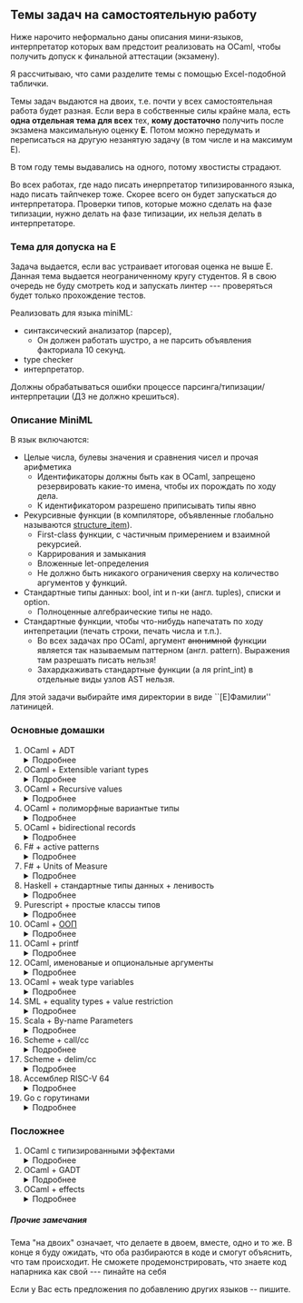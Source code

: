 ## Темы задач на самостоятельную работу

Ниже нарочито неформально даны описания мини-языков, интерпретатор которых вам предстоит реализовать на OCaml, чтобы получить допуск к финальной аттестации (экзамену).

Я рассчитываю, что сами разделите темы с помощью Excel-подобной таблички.

Темы задач выдаются на двоих, т.е. почти у всех самостоятельная работа будет разная.
Если вера в собственные силы крайне мала, есть **одна отдельная тема для всех** тех, **кому достаточно** получить после экзамена максимальную оценку **E**. Потом можно передумать и переписаться на другую незанятую задачу (в том числе и на максимум E).

В том году темы выдавались на одного, потому хвостисты страдают.

Во всех работах, где надо писать инерпретатор типизированного языка, надо писать тайпчекер тоже. Скорее всего он будет запускаться до интерпретатора. Проверки типов, которые можно сделать на фазе типизации, нужно делать на фазе типизации, их нельзя делать в интерпретаторе.


### Тема для допуска на E

Задача выдается, если вас устраивает итоговая оценка не выше E. Данная тема выдается неограниченному кругу студентов. Я в свою очередь не буду смотреть код и запускать линтер --- проверяться  будет только прохождение тестов.

Реализовать для языка miniML:
* синтаксический анализатор (парсер),
  * Он должен работать шустро, а не парсить объявления факториала 10 секунд.
* type checker
* интерпретатор.

Должны обрабатываться ошибки процессе парсинга/типизации/интерпретации (ДЗ не должно крешиться).

### Описание MiniML

В язык включаются:
* Целые числа, булевы значения и сравнения чисел и прочая арифметика
  * Идентификаторы должны быть как в OCaml, запрещено резервировать какие-то имена, чтобы их порождать по ходу дела.
  * К идентификатором разрешено приписывать типы явно
* Рекурсивные функции (в компиляторе, объявленные глобально называются [structure_item](https://github.com/ocaml/ocaml/blob/5.2.0/parsing/parsetree.mli#L1029)).
  * First-class функции, с  частичным примерением и взаимной рекурсией.
  * Каррирования и замыкания
  * Вложенные let-определения
  * Не должно быть никакого ограничения сверху на количество аргументов у функций.
* Стандартные типы данных: bool, int и n-ки (англ. tuples), списки и option.
  * Полноценные алгебраические типы не надо.
* Стандартные функции, чтобы что-нибудь напечатать по ходу интепретации (печать строки, печать числа и т.п.).
  * Во всех задачах про OCaml, аргумент ~~анонимной~~ функции является так называемым паттерном (англ. pattern).
    Выражения там разрешать писать нельзя!
  * Захардкаживать стандартные функции (а ля print_int) в отдельные виды узлов AST нельзя.

Для этой задачи выбирайте имя директории в виде ``[E]Фамилии'' латиницей.

### Основные домашки

1. OCaml + ADT <details><summary>Подробнее</summary>
   * Всё, что есть в теме для E
   * алгебраические типы как основной способ проектирования типов; учтите, что
     * в OCaml и Haskell типы int и float -- примитивные (встроенные)
     * тип списков алгебраический и там, и там; в AST не должно быть, что списки отдельно, а алгебраические значения отдельно
     * в OCaml тип bool примитивный, а в Haskell -- алгебраический
   * разумеется, объявления типов, паттерн-мэтчинг и типизация
   * присваивание не надо
   * исключения не надо
   </details>
1. OCaml + Extensible variant types <details><summary>Подробнее</summary>
   * Всё, что есть в теме для E
   * алгебраические типы заменены на extensible variants
   </details>
1. OCaml + Recursive values <details><summary>Подробнее</summary>
   * Всё, что есть в теме для  E
   * [Recursive definitions of values](https://v2.ocaml.org/manual/letrecvalues.html). В простенькие бесконечные списки должно быть можно заглядывать.
     * Плохой синтаксис должен выдавать ошибку типизации: this expression is not allowe on RHS of let rec
   </details>
1. OCaml + полиморфные вариантые типы<details><summary>Подробнее</summary>
   * Всё, что есть в теме для  E
   * [Глава про полиморфные варианты в мануале OCaml](https://v2.ocaml.org/manual/polyvariant.html)
   * Объявления типов можно не делать
   * Стандартные типы (пары, списки, option) можно делать, а можно не делать, выразив через полиморфные варианты
   </details>
1. OCaml + bidirectional records <details><summary>Подробнее</summary>
   * Всё, что есть в теме для  E
   * поддержать синтаксис приписывания (англ. ascription) типов переменным
   * records (a.k.a. записи, структуры) c полями из базовых типов или других записей.
     * в случае перекрытия имен интерпретатор должен учесть приписанные типы. В примере ниже без аннотаций типов результат вывода будет другой
      ```ocaml
      type t = { aa: int; bb: bool }
      type s = { aa: float; cc: int }
      let f (x : t) = x.aa
      let g (x : s) = x.aa
      ```
    </details>
1. F# + active patterns <details><summary>Подробнее</summary>
   * Всё, что есть в теме для  E
   * возможность описывать [активные паттерны](https://docs.microsoft.com/en-us/dotnet/fsharp/language-reference/active-patterns), которые выглядят как алгебраические конструкторы
      ```
      let (|Even|Odd|) input = if input % 2 = 0 then Even else Odd
      ```
    * Возможность использования активных паттернов в сопоставлении с образцом
      ```
      let TestNumber = function
      | Even -> printf "%d is even\n" input
      | Odd -> printf "%d is odd\n" input
      ```
    </details>
1. F# + Units of Measure <details><summary>Подробнее</summary>
   * Всё, что есть в теме для  E
   * Вещественные числа (обосновано следующим пунктом)
   * Возможность объявлять и использовать [Units of Measure](https://docs.microsoft.com/en-us/dotnet/fsharp/language-reference/units-of-measure)
   </details>
1. Haskell + стандартные типы данных + ленивость<details><summary>Подробнее</summary>
   * Всё, что есть в теме для  E
   * С ленивостью надо будет продемонстрировать работоспособность
      * Лямбда-исчисления с call-by-name
      * ленивых списков и операция над ними (в том числе, фибоначчи, решето Эратосфена и т.п.)
      * прочие ленивые задачи (например, за один проход заменить все числа в дереве на их минимум и вернуть новое дерево)
    </details>
1. Purescript + простые классы типов<details><summary>Подробнее</summary>
   * Всё, что есть в теме для E
   * Синтаксис не как в OCaml, а скорее как в Haskell, вычисления строги
   * Простая поддержка классов типов --- средства для overloading.
   </details>
1. OCaml + [ООП](https://v2.ocaml.org/manual/objectexamples.html) <details><summary>Подробнее</summary>
   * Всё, что есть в теме для  E, кроме n-ок.
   * в OCaml есть интересные объекты и их типизация, нужно поддержать объекты+методы+поля.
   * (может быть классы и наследование тоже надо будет, но пока не уверен)
   * как тесты предлагаю реализовать некоторые структуры данных как камлёвые объекты и посмотреть, что будет
   </details>
1. OCaml + printf <details><summary>Подробнее</summary>
   * Всё, что есть в теме для  E
   * Поддержка типов char, string и операций с ними
   * Поддержка в компиляторе функции форматированой печати (по аналогии с камлёвым модулем Printf/Format).
     * printf, sprintf, ksprintf, конкатенация форматированных строк
     * Разумеется, всё должно быть type safe.
   </details>
1. OCaml, именованые и опциональные аргументы <details><summary>Подробнее</summary>
   * Всё, что есть в теме для  E
   * Захардкоженный тип option
   * Именованные и опциональные аргументы. Функции должны типизироваться и исполняться как в настоящем OCaml.
   </details>
1. OCaml + weak type variables <details><summary>Подробнее</summary>
   * Всё, что есть в теме для E
   * https://ocamlverse.net/content/weak_type_variables.html. Присваивание неоходимо, так как без него тема бессодержательна.
   </details>
1. SML + equality types + value restriction <details><summary>Подробнее</summary>
   + Почти предыдущая задача, но проще
   + Немножко другой парсер, потому что SML немножко отличается
   + Еquality types:
      * в типах функций появляются типовые переменные с двумя апострофами, что означает, что туда можно подставлять только типы, на которых работает функция проверки на равенство (функции и вещественные числа нельзя сравнивать)
   + Value restiction
     * Заставляет выводить менее полиморфные типы, потому что присваивание может нарушать типовую безопасность
     * https://users.cs.fiu.edu/~smithg/cop4555/valrestr.html
    </details>
1. Scala + By-name Parameters <details><summary>Подробнее</summary>
   * Всё, что есть в теме для E
   * Другой парсер (!)
   * [Параметры функций](https://docs.scala-lang.org/tour/by-name-parameters.html), которые не Call-by-Value (как в OCaml/Scala), а call-by-name (как в Haskell)
   </details>
1. Scheme + call/cc  <details><summary>Подробнее</summary>
   * относительно легко гуглящаяся особенность Scheme
   * call/cc
   * целые числа, рекурсия, списки, печать на консоль
   * функции обычные и анонимные, замыкания и рекурсия
   * присваивание не надо
   * quote/unquote
   * парсер очень простой
   * никаких статических типов, разумеется, нет
   </details>
1. Scheme + delim/cc <details><summary>Подробнее</summary>
   * почти как предыдущая задача, только понятней
   * Кратко про delim/cc
      + есть две новые конструкции в языке: `reset (fun () -> M)` и `shift (fun k -> M)`
      + Пример: `reset (fun () -> 2 + 2 * shift (fun k -> k 20))`
         + Наличие одинокого `reset` не влияет на вычисление
         + Когда исполнение доходит до `shift`, то вместо аргумета подставляется функция, которая "зажата" между этим `shift` и ближайшим `reset`, В даннои случае это `fun y -> 2 + 2 * y`
         + таким образом, выражение выше вычисляется в 42
   </details>
1. Ассемблер RISC-V 64  <details><summary>Подробнее</summary>
    * Очень простой язык и для парсинга, не особо сложный для интерпретации.
    * Язык должен быть настоящим ассемблером, т.е. входные программы должны компилироваться соответствующим (кросс)компилятором и выдавать ответ как в интерпретаторе. Сделайте cram тесты, демонстрирующие это.
    * Нужно поддержать некоторые системные вызовы Linux для отладки программ, на подобие выхода и печати в stdout.
    * Так как язык простой, нужны расширения Bitmanip и RVV, в мере, достаточной для интересных тестов.
    * Опыты прошлых лет показывает, что написание AST в лоб оставляет большое пространство для плохих программ, представимых в AST. Например, 64битные команды никак не должны принимать 32битные операнды-регистры как аргументы. Потребуется обмазаться фантомными-типами и/или GADT, чтобы не нужно было писать гавнокод. Буду следить!
    </details>
1. Go с горутинами  <details><summary>Подробнее</summary>
   * Стандартные типы данных (int, bool, string)
   * Циклы
   * Условный оператор (if)
   * Массивы
   * Функции (обычные, рекурсивные, замыкания (в том числе с поддержкой присваивания))
   * Каналы (достать, положить, закрыть)
   * Горутины (переключение по ожиданию данных из канала)
   * Замечания:
        * используется урезанная версия Go 1.17
        * в string нету доступа по индексу (т.к. нету символьного типа)
        * ключевые слова: break func defer go chan if else continue for return var
        * предопределенные идентификаторы: bool int string true false nil make close len panic print println recover
   </details>

### Посложнее

1. OCaml с типизированными эффектами <details><summary>Подробнее</summary>
   * Всё, что есть в теме для  E
   * C эффектами: присваивание, печать на консоль и try/catch/raise для пары захардкоженных в язык исключений. Из-за присваивания -- два человека
   * С системой типов в описанном выше смысле.
   * https://www.janestreet.com/tech-talks/effective-programming
   * Идея заключается в том, что теперь мы будем перечислять в типе функции-стрелке эффекты, которые совершает функция
      * Обычная стрелка `->` делает что угодно
      * Длинная стрелка `-->` (или `-[]->`) -- это чистая функция: ни присваиваний, ни ввода-вывода. Ничего не делает такого.
      * Над стрелкой можно перечислять, что она делает:
          * `-[IO]->` делает ввод-вывод
          * `-[exc Not_found]->` кидает исключение `Not_found`
          * `-['a]->` совершает какой-то эффект, но он не указан (полиморфизм)
      * Пример:

      ```ocaml
        val id : 'a --> 'a
        val print_int: int -[IO]-> unit

        let map : ('a -['e]-> 'b) --> 'a list -['e]-> 'b list = fun f xs ->
          match xs with
          | [] -> []
          | x::xs -> (f x) :: (map f xs)

        let _ : 'a list --> 'b list = map id
        let _ : int list -[IO]-> int list =
          map (fun n -> print_int n; n+1)
      ```

        Фунция `id` чистая, поэтому над стрелочкой ничего не написано.

        Функция `print_int` совершает ввод-вывод, что указано в типе.

        `List.map` полиморфна (как обычно) по типу элементу списка, но также полиморфная по типу эффекта переданной функции, что указано в стрелке, которая выдает результат. Первая стреклка в типе `map` чистая, так как при передаче аргументов ничего не вычисляется и эффектов не совершается. В `map id` не совешается эффектов, поэтому типовая переменная `'e` сунифицировалась с отсутсвием эффектов. Во втором примере из-за того, что переданная функция совершает ввод-вывод, система типов догадывается, что и вычисление `map` совершает ввод-вывод.

        Вы уже видели приписывание эффектов к функциям, а именно, приписывание бросаемых исключений в языке Java. Но так как там не было полиморфизма по этим "эффектам", то люди ненавидели эту штуку и поэтому, на сколько я знаю, в идеалогических наследниках Java этого нет.
   </details>
1. OCaml + GADT <details><summary>Подробнее</summary>
    * Всё, что есть в задаче OCaml+ADT
    * OCaml где алгебраические типы заменены на обобщенные (generalized) алгебраические типы
    * Интерпретатор точно будет такой же, как в задаче про обычные алгебраические типы
    * Вывод/проверка типов (сильно) сложнее, чем для обычных алгебраических, поэтому два человека
      * Нужно поддержать явные аннотации типов, потому что автоматический вывод типов не могёт
      * Типовые переменные могут убегать из области видимости и т.д.
    * [Умная сслыка, описывающая что примерно вас ждет](https://ocaml.org/releases/4.12/manual/gadts.html)
    * Если будут работать гетерогенные списки и равенство по Лейбинцу, то можно и С поставить без экзамено обоим
    </details>
1. OCaml + effects  <details><summary>Подробнее</summary>
   * Всё, что есть в теме для E
   * Cупер-модное в наши дни движение в мире ФП
   * По сути, это исключения, но в момент обработки которых у нас есть функция, которой можно был передать значение, которое должно было бы быть вместо бросания исключения, и продолжить исполнение с места бросания исключения.
   * Туториал в контексте OCaml https://github.com/ocamllabs/ocaml-effects-tutorial
   </details>
<!--
1. OCaml+ non prenex polymorphism?
1. Ассемблер x86_64  <details><summary>Подробнее</summary>
    * Очень простой язык и для парсинга, не такой простой для реализации интерпретатора.
    * Язык должен быть настоящим ассемблером, т. е. входные программы должны компилироваться соответствующим компилятором (nasm) и выдавать ответ как в интерпретаторе. Сделайте cram тесты, демонстрирующие это.
    * Примеры в первую очередь берите из первой части книжки И. Жиркова "Low-level programming". Там должен быть helloworld, который требует syscall и память.
    * Чтобы задача не была чересчур простой, хочу также в ассемблере SIMD операции и тесты к ним (перемножение вектора/матрицы на вектор/матрицу)
    * Опыты прошлых лет показывает, что написание AST в лоб оставляет большое пространство для плохих программ, представимых в AST. Например, 64битные команды никак не должны принимать 32битные операнды-регистры как аргументы. Потребуется обмазаться фантомными-типами и/или GADT, чтобы не нужно было писать гавнокод. Буду следить!
    </details>
1. Refal 5
   * одскульный отечественный язык программирования, где последовательности можно мэтчить не только с начала, но и с конца
   * [здесь](http://refal.botik.ru/book/html/examples/examples.cgi?ex_index=0), есть 22 примера простых программ на рефал-5
   * а [здесь](http://refal.botik.ru/scp_demo/) есть програмки посложнее
1. Pascal c алгебраическими типами
   * Числа, строки и операции с ними. Функции обычные и вложенные, с рекурсией. Вроде как по сравнению с miniML тут не будет вывода типов, только проверка типов. Присваивание не надо.
   * алгебраические типы данных [variant records](https://www.bestprog.net/en/2016/10/10/records/#q12) (пункт 12).
1. Cи <details><summary>Подробнее</summary>
   * Целые числа разного размера (например, int32_t и int8_t)
   * char
   * Cтандартные конструкции: циклы, ветвления, прочие
   * Указатели и арифметика указателей, malloc / free
   * Продемонстрировать стандартные примеры программ на указатели
      * Короткий memcpy и что с ним может пойти не так
      * Реинтерпретировать кусок памяти с массивом int32_t как в 4 раза большее количество чисел int8_t
   * Функции и рекурсия: факториал, фибоначчи, и т.п.
   * Объявления пользовательских структур не надо.
   </details>
1. Lua -- примитивный язык без статических типов <details><summary>Подробнее</summary>
   * Вещественные числа, строки
   * Функции и функции высшего порядка
   * Стандартные конструкции: ветвления, цикл и т.п.
   * Присваивание и хитрые ассоциативные массивы с двойной индексацией, специфичные для Lua
   </details>
1. Javascript (2 человека) <details><summary>Подробнее</summary>
   * Объекты, числа, строки, массивы (т.е. присваивание надо)
   * Функции обычные и анонимные, замыкания, рекурсия
   * Типичное для Javascript прототипное наследование
   * Стрёмные штуки из [WAT talk](https://www.destroyallsoftware.com/talks/wat) и [отсюда](https://github.com/denysdovhan/wtfjs/blob/master/README.md#table-of-contents). Их будет много (постепенно добавлю)
    </details>
1. Моделирование параллельного исполнения <details><summary>Подробнее</summary>
   За описание благодарите старшего студента.
   * Ast
       Программа состоит из N параллельных участков. В них бывает арифметика, присваивание, thread-local registers (отдельный для каждого потока набор регистров, например EAX, EBX или r1, r2), shared variables (переменные в которые могут писать и из которых могут читать сразу несколько потоков), ветвления и барьеры чтения/записи.
   * Parser
        Код потока записывается в столбик, код разных потоков разделен с помощью значка |||. Потоки исполняются параллельно. Если нет идей как такое парсить, то попробуйте следующий способ. Научитесь парсить один конкретный поток по его индексу (нулевой, первый, …, N-1й), потом используя эту функцию распарсите все потоки по очереди и получите список распаршеных потоков.
        Пример кода на этом языке:
         ```
         x <-1   ||| y<-1
         smp_mb  ||| smp_mb
         r1 <-y  ||| r2<-x
         ```

        Здесь x,y это shared переменные. r1,r2 – локальные для потока регистры. smp_mb – барьер памяти. В этом примере 2 параллельных потока, в каждом потоке 3 инструкции.
   * **Интерпретатор**
      Не стоит пугаться, на самом деле вы будете исполнять по одной инструкции за раз чередуя потоки из которых эта инструкция берётся. Модель же памяти будет влиять на операции чтения и записи: эффекты этих операций могут проявляться не в те моменты времени, как вам подсказывает интуиция, из-за этого возникают интересные поведения.
      Отмечу, что интерпретатор должен осуществить всевозможные исполнения переданной ему на вход программы, с этим поможет монада List (или другая монада для недетерминизма).
   * Описание моделей памяти:
      * Sequential Consistency – простейшая модель, выбираете произвольный поток и исполняете в нем одну инструкцию. Повторяете пока есть неисполненные инструкции. Барьеры памяти в этой модели не оказывают эффекта на исполнение программы.
      * TSO – модель памяти процессоров x86. Здесь возможны интересные поведения. Если в примере выше изначально в переменных x и y хранятся значения ноль, а также из кода будут удалены инструкции барьеров памяти (smp_mb), то возможны поведения, в которых после исполнения будет x == 0 и y == 0. При наличии барьеров памяти после исполнения хотя бы одна переменная всегда будет иметь значение один. Вообще этот код называется store buffering test о нём и не только о нём можно прочесть в статье a better x86 memory model.
   * **Полезные материалы:**
      * [Открытая лекция «weak memory models»](https://youtu.be/P4AnGeVFbzo?list=PLlb7e2G7aSpRgsZVTYYbpqiFrIcIpf8kp) от Антона Подкопаева. В CSC тоже были лекции на эту тему: [раз](https://www.youtube.com/watch?v=VcesAbhnGKU&list=PLlb7e2G7aSpQCPeKTcVBHJns_JOxrc_fT&index=11) и    [два](https://www.youtube.com/watch?v=kg0ZVbBdsMM&list=PLlb7e2G7aSpQCPeKTcVBHJns_JOxrc_fT&index=12).
      * К двум лекциям от CSC необходимо добавить статью Memory Barriers: a Hardware View for Software Hackers ([http://www.puppetmastertrading.com/images/hwViewForSwHackers.pdf](http://www.puppetmastertrading.com/images/hwViewForSwHackers.pdf))
      * Статья расскажет о том, что такое store buffer(write buffer) и как работают барьеры памяти. [A better x86 memory model: x86-TSO (extended version)](https://www.cl.cam.ac.uk/~pes20/weakmemory/x86tso-paper.pdf). В ней можно найти тесты (litmus tests) для модели x86 и проверить свой интерпретатор
      * [СТАТЬЯ, КОТОРАЯ МЕНЯЕТ ВСЁ!](https://habr.com/ru/company/JetBrains-education/blog/523298/) После прочтения этой статьи в конце 3й недели работы над домашкой. Я за 2 часа удалил 2/3 своего кода и получил работающие модели. Поэтому я уверен, что она может сильно помочь, после того, как всё предыдущее будет изучено и что-то будет написано.
   </details>
1. OCaml + effects (2 человека)<details><summary>Подробнее</summary>
   * Всё, что есть в теме для E
   * Cупер-модное в наши дни движение в мире ФП
   * По сути, это исключения, но в момент обработки которых у нас есть функция, которой можно был передать значение, которое должно было бы быть вместо бросания исключения, и продолжить исполнение с места бросания исключения.
   * Туториал в контексте OCaml https://github.com/ocamllabs/ocaml-effects-tutorial
   * два человека только потому, что хочу чтобы задачу кто-то взял. А так это **очень** сильно напоминает задачи про delim/cc
   </details>
1. Объектно-ориентированый C# c классами и интерфейсами <details><summary>Подробнее</summary>
   * Наследование классов и интерфейсов, без generics.
   * public/private/protected и override.
   * Стандартные конструкции языка + приведение типов объектов.
   * Целые числа, строки, стандартные функции работы с ними; массивы и лямбды не надо.
   * Функции для печатанья значений переменных в языке.
   * Тайпчекер на случай, чтобы отфильтровывать бредовые программы.
   * [new методы](https://docs.microsoft.com/en-us/dotnet/csharp/language-reference/keywords/new-modifier)
        * Я слышал, что при их использовании вместе с интерфейсами, там возникает какая-то нетривиальная семантика. Надо будет разобраться. [Вот](https://gist.github.com/Kakadu/331354abae0269e6495bbb0af416853c) пример.
   </details>
1.  C# с исключениями <details><summary>Подробнее</summary>
    * С#
      * Int, string, bool (без array, double)
      * тип `var` по желанию (если не считаете C# *** языком)
    * один класс в котором Main, другие методы и поля. Рекурсия, стандартные конструкции, присваивание.
      * Анонимные лямбды не надо.
      * `ovarride/virtual` не надо (бессмысленно)
    * Без вложенных классов и методов
    * Синтаксис задания исключений. Наследование рудиментарное, только для исключений на 2 уровня глубины
    * Try/Catch/finally, фильтры исключений
      * API для открытия и записи в файл, чтобы можно было проверить, что в finally файл действительно закрывается.
    </details>
1. С# с [мультиметодами](https://en.wikipedia.org/wiki/Multiple_dispatch#C#) <details><summary>Подробнее</summary>
    * По сслыке есть пример из Вики, который показывает их в действии.
    * Поддержать нужно в языке как минимум всё то, что нужно для этого примера
    * присваивание надо, функции как first class citizens -- нет.
    </details>
1. Python <details><summary>Подробнее</summary>
   * Cтандартные конструкции: циклы, ветвления, прочие
   * Стандартные типы: числа, строки, списки
   * Функции, анонимные функции, рекурсия и т.п.
   * Интерполяция строк
   * Классы и методы. [Динамическое дополнение методов](https://block.arch.ethz.ch/blog/2016/07/adding-methods-to-python-classes)
   * Учитывать отступы и отсутствие отступов тоже надо
      ```python
      >>> {
      ...     "this": True,
      ...     "that": False,
      ...     "them": [1, 2,
      ... 3, 4, 5,
      ... 6, 7, 8,
      ... 9, 10, 11, 23]
      ... }
      {'this': True, 'that': False, 'them': [1, 2, 3, 4, 5, 6, 7, 8, 9, 10, 11, 23]}
      ```
   </details>
1. Ruby (все фичи, что есть в Питоне, но Руби)
1. [Menhir](http://gallium.inria.fr/~fpottier/menhir/manual.pdf) + рекурсивный спуск <details><summary>Подробнее</summary>
   * Такой своеобразный DSL для написания парсеров. По умолчанию он парсит LR-способом (вам не обязательно знать, что это такое)
   * без action кода, ассоциативность и приоритеты нужны
   * устранение левой рекурсии
   </details>
1. Go <details><summary>Подробнее</summary>
    * Стандартные типы данных (int, bool, string, char)
    * Функции (обычные, рекурсивные, first-class, замыкания (в том  числе с поддержкой присваивания))
    * Циклы, условный оператор (if)
    * Массивы и присваивание можно не делать
    * Прочее
      * ключевые слова: break func if else continue for return var
      * предопределенные идентификаторы: bool int string true false nil len panic print println recover
    </details>
1. Prolog/Datalog [Solving murder with prolog](https://xmonader.github.io/prolog/2018/12/21/solving-murder-prolog.html)
1. [Cypher](https://neo4j.com/developer/cypher) <details><summary>Подробнее</summary>
    * мини-язык для доступа к графовым базам данных
    * простой парсер, простой интепретатор, который исполняет запросы на конкретных графах
    * Пример возьмите [отсюда](https://neo4j.com/docs/cypher-manual/current/clauses/match/) и [отсюда](https://neo4j.com/docs/cypher-manual/5/clauses/where/), их там много
    * Использовать свой тип данных для представления графов  **запрещено**. Возьмите какую-нибудь библиотеку.
    </details>
1. Производительный SQL <details><summary>Подробнее</summary>
    * Минимальный язык запросов к базам данных: SELECT, JOIN WHERE и может что-то ещё
    * Интерпретатор запросов на этом языке
    * Эти запросы должны исполняться на больших данных, автогенеренных с помощью https://github.com/NetApp/SQL_Storage_Benchmark. Постарайтесь не складывать большие файлы в Git, а придумать, чтобы они докачивались при билде.
    * Большие входы должны заставить интерпретатор исполняться запросы эффективно, а не как попало.
    </details>
1. [LLVM IR](https://llvm.org/docs/LangRef.html) <details><summary>Подробнее</summary>
    * Типы:
        * int'ы разной битности (i1 - int из одного бита = bool)
        * half, float, double
        * указатели
        * вектора, массивы, структуры
        * функции
        * токены, метки
    * [Весь набор инструкций](https://llvm.org/docs/LangRef.html#instruction-reference)
    * [High level structure](https://llvm.org/docs/LangRef.html#high-level-structure) реализовывать не нужно, но нужно уметь их отбрасывать, чтобы можно было запускать программы включающие их
   </details>
1. TODO MoonBit
2. TODO purescript
1. OCaml + скомпилированные алгебраические типы <details><summary>Подробнее</summary>
   * (задача может показать объёмной, поэтому разрешаю сдавать в одной кодовой базе в месте с задаче про OCaml + ADT)
   * Прочитать как окамлёвые алгебаические [типы представляются в памяти](https://dev.realworldocaml.org/runtime-memory-layout.html), разобраться как устроены "блоки" и unboxed immediate values
   * Написать парсер (параметризовать уже существующий из другой задачи) который понимает функции для конструирования/заглядывания в блоки
   * Интерпретатор
   * Алгоритм преобразования программ с алгебраиками и сопоставлением с образцом в низкоуровневое представление.
   * Преобразования программ из задачи про ADT, в низкоуровневое представление этой задачи. (По сути надо избавляться от алгебраических значений и сопоставления с образцом. Можно посмотреть алгоритм с матрицами [отсюда](https://www.researchgate.net/publication/2840783_Optimizing_Pattern_Matching) )
   </details>

### Гробики

40. [OchaCaml](http://pllab.is.ocha.ac.jp/~asai/OchaCaml) (Caml Light + delim/cc) (2 человека, т.к. напоминает гроб) <details><summary>Подробнее</summary>
    * стандартные типы (числа, списки),
    * функции обычные и анонимные, замыкания и рекурсия
    * конструкции для отладочной печати
    * delim/сс
    * полиморфные типы для всего этого
      * типизация там необычная, надо по одной ссылке долистать до описания того, как это типизировать; по другой ссылке долистать до способов написания интерпретатора/компиляции
    * По сути эта задача и две предыдущие про */сс -- суть одно и то же
    </details>
1.


1. OCaml + IO monad <details><summary>Подробнее</summary>
   * mini-ML с функциями обычными и анонимными, замыканиями и рекурсией
   * Поддержка минимального интерфейса для ввода-вывода и присваивания
      * Монада 'a io в stdlib
      * `print_int : string -> unit io`
      * `read_int: unit -> string io`
      * `create_mutable: unit -> 'a ref io`
      * `assgn: 'a -> 'a ref -> unit io`
      * `(>>=): 'a io -> ('a -> 'b io) -> 'b io`
      * Если вместо `(>>=)` покажется проще поддержать `let*`, то ОК
        </details>
1. C++ и наследование <details><summary>Подробнее</summary>
   * Объявления функций, приваивание, рекурсия, стандартные типы, что-то для печати на консоль.
   * Объекты, поля, методы
   * Анонимные функции можно не делать
   * Наследование: public, private, protected, virtual
      * diamond problem1.
1. F# (Быков на F#)

1. Стрёмное подмножество c# <details><summary>Дмитрий Кузнецов</summary>
   * Async/await
   * Стрёмный LINQ синтаксис: `select ... from ... where ...`
   * лямбды с присваиваниями и замыканиями
   * Пользовательские классы можно не делать, один класс Program c кучей статических методов пойдет.
   * Стандартные типы данных, массивы
      * продемонстрировать на массивах `ArrayTypeMismatchException` </details>
1. OCaml + модули (2 человека) <details><summary>Подробнее</summary>
    * MiniML c базовыми типами, (целые числа, строки) и стандартными алгебраическими (option, list)
    * Объявления типов-синонимов (type abbreviations, typedef)
          `type ('a, 'b) my_typ = 'a * ('b, 'b) list`
          * пользовательские алгебраические типы не надо
    * Объявления модулей и типов модулей
        * Многофайловость не надо
        * `let module X = ... in ` не надо
        * Функторы не надо (может потом про них отдельную задаче сделаю)
    * Передача модулей как first-class values в функции
      Пример:

     ```ocaml
     # module type SHOW = sig type t  val show : t -> string end;;
     module type SHOW = sig type t val show : t -> string end
     # module ShowInt: SHOW with type t = int  = struct type t = int let show = string_of_int end;;
     module ShowInt : sig type t = int val show : t -> string end
     # let show (type a) x (module S: SHOW with type t = a) = S.show x;;
     val show : 'a -> (module SHOW with type t = 'a) -> string = <fun>
     # show 42 (module ShowInt);;
     - : string = "42"
     ```
     </details>



1. Haskell + custom operators
    * MiniML c поддержкой пользовательских операций, назначением им приоритетов и ассоциативности.

   ```haskell
   infixl 6 -
   infixr 5 :
   infix  4 ==
   ```

    * Халява. Кастомные операции в интерпретаторе, а в остальном только усложнение парсера.
    * Если сложно поддерживать синтаксис хаскеля, то можно сделать синтаксис камла с расширением операциями задания ассоциативности/приоритетов.
1. miniML с компиляцией в .NET (2 человека, только потому что выглядит страшно) <details><summary>Подробнее</summary>
   * Взять miniML, по нему сделать MSIL, натравить компилятор из MSIL в .NET, и оно запускается!
   * Интерпретатор писать не надо, у нас .NET вместо интерпретатора будет.
   * Страшно может быть только потому, что внутреннее представлением программ на .NET пугливому студенту покажется страшным
   * По факту, надо взять miniML; сделать lambda-lifting, чтобы внутри функций не создавались замыкания; вытащить внутри объявленные функции вверх; отобразить полученные фукнции в статические методы один к одному
   * Другой независимой задачей будет поддержка арифметических выражений, путём отображения в стековые команды .NET
   * Ну, а когда это уже будет готово, надо будет поддержать пары, тип option, и остальное по мелочи.
   </details>
1.


1. Котлин, ООП и flow-sensitive typing
   * Стандартные типы данных, функции/методы, присваивание
   * функции/методы обычные и анонимные, замыкания и рекурсия
   * ООП, наследование, вызов методов, изменение полей
   * Flow-sensitive typing: вывод того, может ли значение быть null или нет
      * Важный пример [отсюда](https://counterexamples.org/under-construction.html) должен работать
   * Давать на двоих не хочу, так как про всё это вам должны были рассказывать.

1. Ruby
    * Известный язык программирования, по типу Питона
    * Стандартные конструкции, присваивание,
    * Рекурсивные и анонимные функции, замыкания
    * Объекты
    * Статической типизации там нет, потому и не надо
    * `method_missing` -- отличительная штука Ruby, где можно сказать, что делать, если метода нет
      * с помощью обработки отсутсвующего метода предлагаю сделать примеры про реализацию тестирования кода в стиле [rspec](https://github.com/rspec/rspec-core)
    * Прикольные штуки из [WAT talk](https://www.destroyallsoftware.com/talks/wat)

1. Bash <details><summary>Подробнее</summary>
   * Надо будет сделать основную штуку, что отличает bash от всего остального -- вызов сторонних исполняемых файлов по ходу дела
      * Чтобы Ctrl-C их сторонних файлов возвращался обратно в bash
      * Чтобы вызов через пайпы правильно соединял различные stdin и stdout
   * Кавычки одинарные и двойные
      * Escape character сделайте для перносов строк и экранирования кавычек. Всякие `\t` не надо.
      * Нужны ли ANSI-C Quoting и Locale-Specific Translation?
   * Комментарии не надо
   * Команды
      * Простые команды
      * Пайплайны
        * поддержка [time [-p]] и [!] *не нужна*
      * Списки команд `&&` нужны
      * compound
        * until, while (один из)
        * for два варианта
        * if, case
          * select не нужен
        * `((...))`
        * `[[...]]`
          * Влечет за собой поддержку Conditional Expressions
            * Только С locale
        * без [Grouping Commands](https://www.gnu.org/software/bash/manual/bash.html#Command-Grouping)
        * без `coproc`
   * Функции (два варианта синтаксиса)
      * С рекурсией.
   * Параметры
     * Переменные, разумеется. На `+=` можно забить
     * Нужна ли поддержка positional parameters? Нужно будет думать, откуда их брать
         * Нет. Если что, то их можно взять из `Sys.argv`
     * Нужна ли поддержка special parameters?
         * Нет
   * Expansions
     * Brace expansion
     * Нужно ли поддерживать Tilde expansion? *не надо*
     * [Shell Parameter Expansion](https://www.gnu.org/software/bash/manual/html_node/Shell-Parameter-Expansion.html)
       * \${parameter}, \$parameter надо
       * \${parameter:offset} и \${parameter:offset:length} надо
       * \${#parameter} надо
       * \${parameter#word} и \${parameter##word} надо
       * \${parameter%word} и
         \${parameter%%word} надо
       * \${parameter/pattern/string}, \${parameter//pattern/string}, \${parameter/#pattern/string}, \${parameter/%pattern/string} и остальное не нужно
     * Двойные backtickи надо
     * Arithmetic Expansion, без него какой-нибудь факториал не написать
     * Process Substitution не надо
     * Word Splitting сделайте дефолтный. Вообще, всякие переменные можно брать из окружения, в котором запушен интерпретатор BashML
     * Filename Expansion не надо
     * [Quote Removal](https://www.gnu.org/software/bash/manual/html_node/Quote-Removal.html)
   * Pattern Matching
      * [Рекурсивный](https://stackoverflow.com/questions/28176590) `**` не нужен
      * Нужно ли поддерживать особые случаи в [...]? *я не знаю что это такое*
        * Можно ли при - использовать лишь стандартную "C локаль"? *Да, только стандартную*
        * Нужно ли поддерживать [:class:], [=c=], [.symbol.]? *я не знаю что это, скорее всего нет*
      * [Composite patterns](https://davitenio.wordpress.com/2008/09/14/bash-extended-pattern-matching/) не нужно
   * Перенаправления
      * <, >, >>
      * Custom descriptors *не нужно*
        * Если да, то нужно ли поддерживать дублирования и перемещения дескрипторов?
        * Если да, то нужно ли поддерживать замену кастомных дескрипторов переменными?
      *  разницу между > и >| не нужно
      * Нужно ли поддерживать >& или &>? По мануалу, последнее предпочтительнее, но первое принадлежит к более широкому классу "дублирований", о которых выше
        * `&>word` не надо, но `>word 2>&1` хочу, чтобы работало
      * Here Documents и Here Strings *нет*
      * Нужно ли поддерживать `<>`? *нет*
   * `#!` не надо
   * Массивы нужно, потому что других структур данных там вроде бы нет
      * Индексирование с конца не надо
      * Ассоциативные надо, инициализацию сделайте какую-нить одну из двух видов
        * name=(key1 value1 key2 value2 ... )
        * name=( [key1]=value1 [key2]=value2 ...)
   </details>
1. [Cypher](https://neo4j.com/developer/cypher)
   * мини-язык для доступа к графовым базам данных
   * простой парсер, простой интепретатор, который исполняет запросоы на конкретных графах
   * оптимизации запросов я пока не придумывал, но я думаю, что их придумать не сложно
1. BQN -- упоротый язык с парадигмой array programming (скорее всего на двоих)
   <details><summary>Подробнее</summary>
   * [https://github.com/mlochbaum/BQN/tree/master/tutorial](tutorial)
   * Отличный вариант, чтобы закрепить знания Юникода
   </details>
1.
1. miniKanren -- относительно простой язык реляционного (логического) программирования. Может быть в разных синтаксисах, проще всего найти описание в синтаксисе Scheme в книжке [Reasoned Schemer](http://incf19.com/yynotes/lispbooks/The-Reasoned-Schemer.pdf) (ещё есть стартовый [туториал](https://io.livecode.ch/learn/webyrd/webmk)). Состоит из довольно малого количества понятий.
   <details><summary>Подробнее</summary>
   Ниже кратко опишу в синтаксисе Scheme.
    * Логические переменные, им можно сопоставлять выражение с логическими переменными (или без) внутри и получать **подстановку**.
    * Goal (цель) -- то, что можно посчитать. По сути функция из стартовой подстановки в ленивую последовательность подстановок.
    * Примитив `(run number (vars) goal)` -- вычисляет goal, подставляя туда стартовую пустую подстановку; и  достает из результирующих подстановок (нужны первые `number` штук) посчитанные значения переменных верхнеуровневых `vars`
    * Унификация `(== expr expr)` -- позволяет получать знания о подстановках переменных.
    * Объявление новых логических переменных `fresh (vars) goal` для их использования. Например:

      ```
      > (run 1 (q) (fresh (x y z) (== x z) (== 3 y)))
      (_.0)
      ```
      Выдан один ответ, переменная `q` с номером 0 является свободной, потому что с ней никто не унифицировался

      ```
      > (run 1 (y)  (fresh (x z)   (== x z)    (== 3 y)))
      (3)
      ```
      Мы проунифицировали `y` и  3, что и видно в ответе.
    * Конъюнкция: если пишем `fresh (...) goal1 goal2 ...` то все цели неявно объединяются конъюнкцией. Конъюнкция `(conj l r)` является целью и вычисляется следующим образом:
        * Запускаемся на какой-то подстановке. Левая часть дает какой-то ответ (подстановку), и её и будем передавать в правый goal `r`. Там получатся какие-то ответы, их складываем в ответ. Затем делаем то же самое со вторым ответом из `l` и т.д. От перемены мест конъюнктов ответы не меняются, но может нарушиться завершаемость вычисления этих ответов!
    * delay (пауза) -- указание, что сейчас можно поиск в этой ветке приостановить и поискать в другой. Обычно вставляется внутрь конъюнкции и после fresh.
    * Дизъюнкция: `(conde (goal1 goal2 ...))` -- альтернатива, пытаемся искать ответ разными способами. Если вычисляем `goal` до конца -- будет поиск в глубину (плох тем, что если в одной ветке никогда не найдется ответ -- мы можем там зависнуть). Если делаем по одному шагу в каждом goal --- поиск в ширину (плох тем, что пространство поиска растёт очень быстро). В miniKanren принято делать interleaving search: вычисляем первый дизъюнкт до паузы, затему второй, 1й, 3й, 1й, 2й и т.д. Грубо говоря, первый работает в половине случаев, второй -- в четверти и т.д. Таким образом получается что-то среднее между в глубину и в ширину.
    * TODO: описать disequality constrains.
    </details>

1. C# c исключениями.
    * Стандартные конструкции языка.
    * Целые числа, строки, стандартные функции работы с ними.
    * Массивы и лямбды не надо.
    * try/catch/finally
    * Исключения
        + Пользователь может наследоваться от класса Exception и объявлять свои исключения без новых методов внутри. Получатся какие-то супер-сокращенные объекты с иерархией наследования высоты 2 и синтаксисом [на подобие record'ов](https://diary-of-programmer.blogspot.com/2020/11/finally-c-9-record-equivalent-of-scalas.html). Короче, полноценные объекты не надо.

              public class Person : Exception {
                public string FirstName {get; init;}
                public string LastName {get; init;}
              }
              var a = new Person { FirstName = "Michael", LastName = "Page" };
        + Исключения должны уметь выдавать backtrace c именами функий и позциями в файле, где они вызывались. С этим скорее всего придется запариться
        + Фильтры исключений, которые я просил в том году у Мирошникова -- не надо.
    * Какой-нибудь тайпчекер на случай, чтобы отфильтровывать бредовые программы
    * Какое-нибудь API для чтения/записи файлов, чтобы можно было содержательно протестировать finally
3. Promela

1. [Menhir](http://gallium.inria.fr/~fpottier/menhir/manual.pdf) как LALR интерпретатор<details open><summary>Подробнее</summary>
    * Menhir как LALR интерпретатор принимает последовательность лексем, и грамматикой разбирает их успешно или нет.
    * Надо сделать интерпретатор LALR-парсера по аналогии с менхировским (глава 8 в мануале)
    * **TODO** спросить у Семёна сгодится ли тут простой табличный анализатор
    </details>
1. Make <details><summary>Подробнее</summary>
   * Поддержать объявление и вызов функций make (скорее всего [вот этот пример](https://github.com/Kakadu/ocanren-perf/blob/master/Makefile) достаточно полный)
   * Так как язык Makefileов выглядит достаточно просто, то надо еще реализовать клон make, который можно использовать как билд-систему. Протестировать сборку C и OCaml проектов клоном make
   </details>
1. Solidity (Шишкин)
   - Стандартные типы и операции над ними (uint, bool, string, mapping, array)
   - Функции (рекурсия)
   - Модификаторы доступа (public, private)
   - Переменные и константы
   - require (возвращает ошибку и откатывает все изменения)
   - if, for
   - Интерактор позволяющий:
      1. Вызывать public функции
      1. Обращаться к public членам
      1.  Изменять public члены

   <details><summary>Пример контракта</summary>

   ```Solidity
   contract Example {

      uint public value = 0;
      function storeValue(uint x) public {
         value = x;
         require(value < 100, "Huge value");
      }

      mapping(uint => uint) private cache;
      function privateFib(uint arg) private returns (uint) {
         if (arg == 0 || arg == 1) {
            return 1;
         }
         uint current = cache[arg];
         if (current == 0){
            uint result = privateFib(arg - 1) + privateFib(arg - 2);
            cache[arg] = result;
            return result;
         }
         else {
            return current;
         }
      }

      function fib(uint arg) public returns (uint) {
         return privateFib(arg);
      }

      uint public constant arrSize = 10;
      string[arrSize] private arr;

      function storeInArr(uint start, uint stop, string calldata newValue) public {
         for (uint i = start; i < stop; i++) {
            require(i < arrSize, "Incorrect stop");
            arr[i] = newValue;
         }
      }

      function readFromArr(uint index) public returns (string memory) {
         require(index < arrSize);
         return arr[index];
      }

   }
   ```
   </details>

   <details><summary>Пример взаимодействия</summary>

   ```
   ~> myAwesomeSolidityInterpreter Example.sol
   Example.sol successfully uploaded!
   Available functions:
      storeValue(uint)
      loadValue() returns (uint)
      fib(uint) returns (uint)
      storeInArr(uint, uint, string)
      readFromArr(uint) returns (string)
   Available members:
      value
      arrSize

   > storeValue(10)
   ()
   > value
   10
   > storeValue(101)
   Reverted with: Huge value
   > value
   10
   > fib(2)
   2
   > privateFib(2)
   Reverted with: access denied
   > unknownFunction()
   Reverted with: unknown function
   > unknownMember = 3
   Reverted with: unknown member
   > storeInArr(0, 3, "Haskell > OCaml")
   ()
   > readFromArr(0)
   Haskell > OCaml
   > storeInArr(0, 12, "Haskell < OCaml")
   Reverted with: Incorrect stop
   > readFromArr(0)
   Haskell > OCaml
   > <Ctrl+D>
   Bye-bye!
   ~>
   ```
   </details>

##### Гробы, которые никто не возьмет

1. Java и generics (2 человека) <details><summary>Подробнее</summary>
   * целые числа (`float` не нужно)
   * рекурсия
   * стандартные конструкции языка
     * `if`, `else`, `while` (взаимозаменяем с `do { ... } while`), `for`
     * `break` и `continue` оставить на потом
     * `switch` можно не реализовывать
     * исключения и тернарный оператор не нужны
   * присваивание
   * анонимные функции
   * классы (без `enum`), интерфейсы, наследование
   * поддержка многопоточности, нативного кода и сериализации не нужна
   * многофайловость не требуется
   * передача аргументов командной строки в `main` не нужна
   * в каком-то виде понадобится поддержка функций стандартной библиотеки
   * из методов класса `Object` достаточно поддерживать `hashCode`, `equals` и `toString`
   * реализовать более точное указание generic параметров (например, `? super x` и т.п.)
      * если заработает проверка типов (нужно отдельно реализовать тайпчекер) и интерпретатор на вот такой программе, то будет круто
    ```java
    interface Z {}
    interface N<x> {}
    interface L<x> {}
    interface Qlr<x> {}
    interface Qrl<x> {}
    interface E<x> extends
       Qlr<N< ? super Qr< ? super E< ? super E<?super x>>>>>,
       Qrl<N< ?super Ql< ?super E< ?super E<?super x>>>>> {}
    interface Ql<x> extends
       L<N<?super Ql<?super L<?super N<?super x>>>>>,
       E<Qlr<?super N<?super x>>> {}
    interface Qr<x> extends
       L<N<?super Qr<?super L<?super N<?super x>>>>>,
       E<Qrl<?super N<?super x>>> {}
    class Main {
       L<?super N<?super
       L<?super N<?super
       L<?super N<?super
       E<?super E<?super Z>>>>>>>>
        doit( Qr<? super E<? super E<? super Z>>> v ) {
         return v;
       }
    }
    ```
    </details>
1.
1. OCaml + implicits
   * В OCaml нет ad hoc полиморфизма (то, что вы знаете под термином overloading), поэтому многим хочется иметь в грядущей версии OCaml следующую штуку
      * в области видимости объявляется некоторое количество OCamlовских модулей
      * у функций могут появляться неявные аргументы (implicit), которые программист не передает явно руками
      * момент вызова функции компилятор ищет в области видимости подходящие по типу модули и подставляет и вместо неявных аргументов, если не найти -- ошибка, если больше 1го подходящего варианта -- тоже
1. Scala 3 + givens
   * как предыдущее, только вместо OCaml -- синтаксис Scala 3, вместо камлёвых модулей -- скальные объекты
1. мини-Coq с индуктивными типами (2 человека)
   * похож на OCaml + ADT, но с некоторыми ограничениями
   * вводятся ограничения на объявления алгебраических  типов
      * чтобы избегать [парадокса Карри](https://counterexamples.org/currys-paradox.html)
      * иметь индуктивные типы, размер которых очевиден
   * объявляемые функции принимаются только если они завершаются
      * проверка делается на основе рассуждения "убывает по такому-то аргументу"
1.

##### Определюсь/допишу потом если тем будет не хватать/или кому-то очень захочется/и не будет лениво их доформулировать, а может на 2023 год оставлю

1. Haskell typechecker + undecidable instances.
1. Nemerle http://nemerle.org/About
1. Purescript
1. Fortran?
1. Visual Basic.NET (клон C# с другим синтаксисом)
    * [На вики есть](https://en.wikipedia.org/wiki/Comparison_of_C_Sharp_and_Visual_Basic_.NET#Features_of_Visual_Basic_.NET_not_found_in_C#) список отличий. Если сесть и посмотреть, то наверняка можно придумать задачу.
1. C# c паттерн-мэтчингом
1. Какие-нибудь смарт-контракты
1. MSIL
1. OCaml с первоклассными модулями
1.
1. BibTex (описание, примеры и способы улучшения рассказал [Guy Steel](https://www.youtube.com/watch?v=OhZQabtOMdI))
1. Aspectual Caml?
1. Aspect C# ?
1. C# c [Goto](https://docs.microsoft.com/en-us/dotnet/csharp/language-reference/keywords/goto) и ещё чем-нибудь
1. Scala где есть и аргументы call-by-value, и аргументы call-by-name. И ещё что-нибудь
1. Refinement types by [Ranjit Jhala](https://github.com/ranjitjhala/sprite-lang)
1. Sed (а тестировать будем примером реализации [brainfuck на sed](https://github.com/stedolan/bf.sed))
1. [Gcaml](http://www.yl.is.s.u-tokyo.ac.jp/~furuse/gcaml/index.html)
1. Smalltalk
2. Ideal Parallel Algol
3. AWK
4. J
5. TSQL
6. Forth (может оказаться слишком простым)
9. Amulet? [https://github.com/amuletml/amulet](https://github.com/amuletml/amulet)
10. Prolog/Datalog [Solving murder with prolog](https://xmonader.github.io/prolog/2018/12/21/solving-murder-prolog.html)
11. TCL
12. Полиморфные варианты set-theoretic (с общим парсером и интерпретатором)
13. Язык с присваиванием через монаду IO
14. ML + subtyping по Долану
15. GADT одним способом типизации
16. И другим способом типизации
17. Функции с исключениями + yeild
18. Scheme + typed racket
19. ФП c letbox от Трунова [https://github.com/mtt-lang/mtt-lang/tree/master/examples](https://github.com/mtt-lang/mtt-lang/tree/master/examples)
20. [Новый](https://pharo.org) Smalltalk с идеей сделать там resumable exceptions, которые как эффекты (**ГРОБ**)
21. Wolfram Mathematica (там синтаксис [очень стрёмный](https://22century.ru/popular-science-publications/wolfram-mathematica))
22. Erlang [на основе карамели](https://discuss.ocaml.org/t/ann-erlang-0-0-14-a-toolkit-to-manipulate-erlang-sources/)
23. Curry/Mercury?
24. [Jsonet](https://jsonnet.org/ref/language.html) -- template language
25. Copattern maching по моему докладу


В общем и целом вы делаете парсер, интерпретатор + преобразования AST, набираете баллы. Они влияют на максимум оценки за экзамен. Планируется, что те, кто сделают интерпретатор смогут претендовать на оценку C, а также смогут легко добрать баллов до A.

Задачи не вполне равнозначные по сложности. В ближайшем будущем я планирую их побалансировать и давать за некоторые больше баллов. Точная разбалловка будет позже

-->

##### Прочие замечания

Тема "на двоих" означает, что делаете в двоем, вместе, одно и то же. В конце я буду ожидать, что оба разбираются в коде и смогут объяснить, что там происходит. Не сможете продемонстрировать, что знаете код напарника как свой --- пинайте на себя

Если у Вас есть предложения по добавлению других языков -- пишите.
